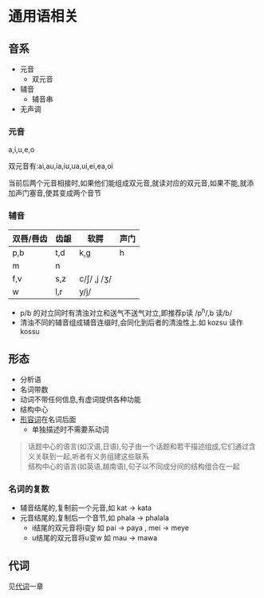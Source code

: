 # 通用语相关

## 音系
- 元音
  - 双元音
- 辅音
  - 辅音串
- 无声调
### 元音
a,i,u,e,o

双元音有:ai,au,ia,iu,ua,ui,ei,ea,oi

当前后两个元音相接时,如果他们能组成双元音,就读对应的双元音,如果不能,就添加声门塞音,使其变成两个音节
### 辅音
| 双唇/唇齿 | 齿龈 | 软腭 | 声门|
|---|---|---| ---|
|p,b |t,d| k,g | h|
|m|n| | |
|f,v |s,z| c/ʃ/ ,j /ʒ/| 
|w |l,r| y/j/| |

- p/b 的对立同时有清浊对立和送气不送气对立,即推荐p读 /p<sup>h</sup>/,b 读/b/
- 清浊不同的辅音组成辅音连缀时,会同化到后者的清浊性上.如 kozsu 读作kossu
## 形态

- 分析语
- 名词带数
- 动词不带任何信息,有虚词提供各种功能
- 结构中心
- [形容词](形容词.md)在名词后面
  - 单独描述时不需要系动词
> 话题中心的语言(如汉语,日语),句子由一个话题和若干描述组成,它们通过含义关联到一起,听者有义务组建这些联系  
> 结构中心的语言(如英语,越南语),句子以不同成分间的结构组合在一起
### 名词的复数
- 辅音结尾的,复制前一个元音,如 kat -> kata
- 元音结尾的,复制后一个音节,如 phala -> phalala
  - i结尾的双元音将i变y 如 pai -> paya , mei -> meye
  - u结尾的双元音将u变w 如 mau -> mawa

## 代词

见[代词](代词.md)一章